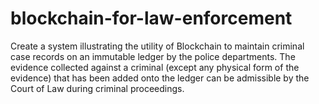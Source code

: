 # blockchain-for-law-enforcement
Create a system illustrating the utility of Blockchain to maintain criminal case records on an immutable ledger by the police departments. The evidence collected against a criminal (except any physical form of the evidence) that has been added onto the ledger can be admissible by the Court of Law during criminal proceedings.

